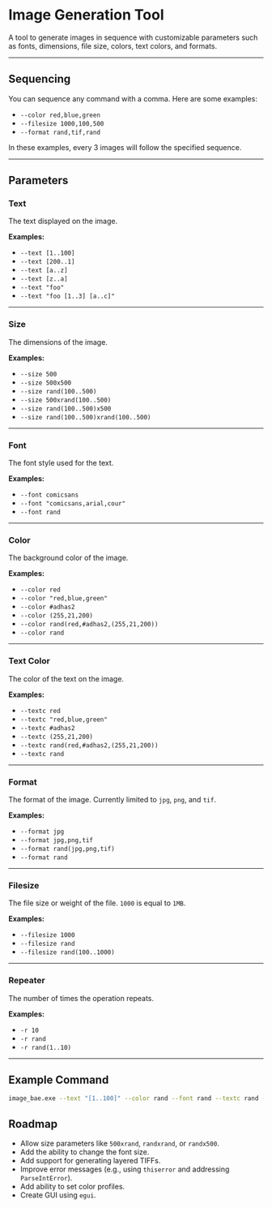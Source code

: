 # Image Generation Tool

A tool to generate images in sequence with customizable parameters such as fonts, dimensions, file size, colors, text colors, and formats.

---

## Sequencing

You can sequence any command with a comma. Here are some examples:

- `--color red,blue,green`
- `--filesize 1000,100,500`
- `--format rand,tif,rand`

In these examples, every 3 images will follow the specified sequence.

---

## Parameters

### Text
The text displayed on the image.

**Examples:**
- `--text [1..100]`
- `--text [200..1]`
- `--text [a..z]`
- `--text [z..a]`
- `--text "foo"`
- `--text "foo [1..3] [a..c]"`

---

### Size
The dimensions of the image.

**Examples:**
- `--size 500`
- `--size 500x500`
- `--size rand(100..500)`
- `--size 500xrand(100..500)`
- `--size rand(100..500)x500`
- `--size rand(100..500)xrand(100..500)`

---

### Font
The font style used for the text.

**Examples:**
- `--font comicsans`
- `--font "comicsans,arial,cour"`
- `--font rand`

---

### Color
The background color of the image.

**Examples:**
- `--color red`
- `--color "red,blue,green"`
- `--color #adhas2`
- `--color (255,21,200)`
- `--color rand(red,#adhas2,(255,21,200))`
- `--color rand`

---

### Text Color
The color of the text on the image.

**Examples:**
- `--textc red`
- `--textc "red,blue,green"`
- `--textc #adhas2`
- `--textc (255,21,200)`
- `--textc rand(red,#adhas2,(255,21,200))`
- `--textc rand`

---

### Format
The format of the image. Currently limited to `jpg`, `png`, and `tif`.

**Examples:**
- `--format jpg`
- `--format jpg,png,tif`
- `--format rand(jpg,png,tif)`
- `--format rand`

---

### Filesize
The file size or weight of the file. `1000` is equal to `1MB`.

**Examples:**
- `--filesize 1000`
- `--filesize rand`
- `--filesize rand(100..1000)`

---

### Repeater
The number of times the operation repeats.

**Examples:**
- `-r 10`
- `-r rand`
- `-r rand(1..10)`

---

## Example Command

```bash
image_bae.exe --text "[1..100]" --color rand --font rand --textc rand --format rand
```

## Roadmap

- Allow size parameters like `500xrand`, `randxrand`, or `randx500`.
- Add the ability to change the font size.
- Add support for generating layered TIFFs.
- Improve error messages (e.g., using `thiserror` and addressing `ParseIntError`).
- Add ability to set color profiles.
- Create GUI using `egui`.